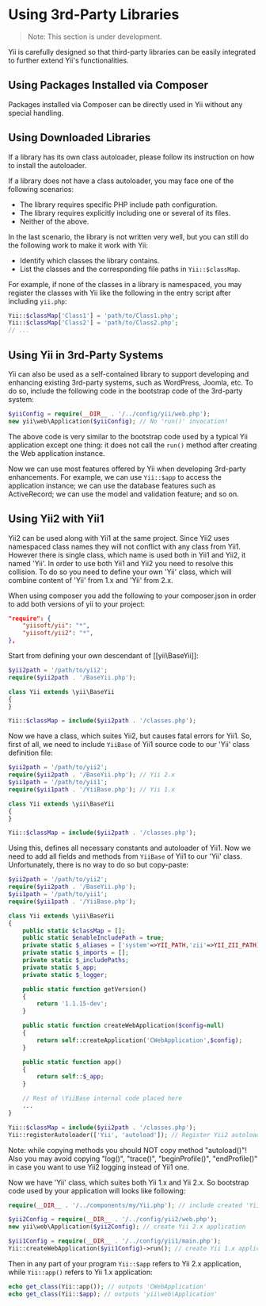 Using 3rd-Party Libraries
=========================

> Note: This section is under development.

Yii is carefully designed so that third-party libraries can be
easily integrated to further extend Yii's functionalities.

Using Packages Installed via Composer
-------------------------------------

Packages installed via Composer can be directly used in Yii without any special handling.


Using Downloaded Libraries
--------------------------

If a library has its own class autoloader, please follow its instruction on how to install the autoloader.

If a library does not have a class autoloader, you may face one of the following scenarios:

* The library requires specific PHP include path configuration.
* The library requires explicitly including one or several of its files.
* Neither of the above.

In the last scenario, the library is not written very well, but you can still do the following
work to make it work with Yii:

* Identify which classes the library contains.
* List the classes and the corresponding file paths in `Yii::$classMap`.

For example, if none of the classes in a library is namespaced, you may register the classes with Yii
like the following in the entry script after including `yii.php`:

```php
Yii::$classMap['Class1'] = 'path/to/Class1.php';
Yii::$classMap['Class2'] = 'path/to/Class2.php';
// ...
```


Using Yii in 3rd-Party Systems
------------------------------

Yii can also be used as a self-contained library to support developing and enhancing
existing 3rd-party systems, such as WordPress, Joomla, etc. To do so, include
the following code in the bootstrap code of the 3rd-party system:

```php
$yiiConfig = require(__DIR__ . '/../config/yii/web.php');
new yii\web\Application($yiiConfig); // No 'run()' invocation!
```

The above code is very similar to the bootstrap code used by a typical Yii application
except one thing: it does not call the `run()` method after creating the Web application
instance.

Now we can use most features offered by Yii when developing 3rd-party enhancements. For example,
we can use `Yii::$app` to access the application instance; we can use the database features
such as ActiveRecord; we can use the model and validation feature; and so on.

Using Yii2 with Yii1
--------------------

Yii2 can be used along with Yii1 at the same project.
Since Yii2 uses namespaced class names they will not conflict with any class from Yii1.
However there is single class, which name is used both in Yii1 and Yii2, it named 'Yii'.
In order to use both Yii1 and Yii2 you need to resolve this collision.
To do so you need to define your own 'Yii' class, which will combine content of 'Yii' from 1.x
and 'Yii' from 2.x.

When using composer you add the following to your composer.json in order to add both versions of yii to your project:

```json
"require": {
    "yiisoft/yii": "*",
    "yiisoft/yii2": "*",
},
```

Start from defining your own descendant of [[yii\BaseYii]]:

```php
$yii2path = '/path/to/yii2';
require($yii2path . '/BaseYii.php');

class Yii extends \yii\BaseYii
{
}

Yii::$classMap = include($yii2path . '/classes.php');
```

Now we have a class, which suites Yii2, but causes fatal errors for Yii1.
So, first of all, we need to include `YiiBase` of Yii1 source code to our 'Yii' class
definition file:

```php
$yii2path = '/path/to/yii2';
require($yii2path . '/BaseYii.php'); // Yii 2.x
$yii1path = '/path/to/yii1';
require($yii1path . '/YiiBase.php'); // Yii 1.x

class Yii extends \yii\BaseYii
{
}

Yii::$classMap = include($yii2path . '/classes.php');
```

Using this, defines all necessary constants and autoloader of Yii1.
Now we need to add all fields and methods from `YiiBase` of Yii1 to our 'Yii' class.
Unfortunately, there is no way to do so but copy-paste:

```php
$yii2path = '/path/to/yii2';
require($yii2path . '/BaseYii.php');
$yii1path = '/path/to/yii1';
require($yii1path . '/YiiBase.php');

class Yii extends \yii\BaseYii
{
    public static $classMap = [];
    public static $enableIncludePath = true;
    private static $_aliases = ['system'=>YII_PATH,'zii'=>YII_ZII_PATH];
    private static $_imports = [];
    private static $_includePaths;
    private static $_app;
    private static $_logger;

    public static function getVersion()
    {
        return '1.1.15-dev';
    }

    public static function createWebApplication($config=null)
    {
        return self::createApplication('CWebApplication',$config);
    }

    public static function app()
    {
        return self::$_app;
    }

    // Rest of \YiiBase internal code placed here
    ...
}

Yii::$classMap = include($yii2path . '/classes.php');
Yii::registerAutoloader(['Yii', 'autoload']); // Register Yii2 autoloader via Yii1
```

Note: while copying methods you should NOT copy method "autoload()"!
Also you may avoid copying "log()", "trace()", "beginProfile()", "endProfile()"
in case you want to use Yii2 logging instead of Yii1 one.

Now we have 'Yii' class, which suites both Yii 1.x and Yii 2.x.
So bootstrap code used by your application will looks like following:

```php
require(__DIR__ . '/../components/my/Yii.php'); // include created 'Yii' class

$yii2Config = require(__DIR__ . '/../config/yii2/web.php');
new yii\web\Application($yii2Config); // create Yii 2.x application

$yii1Config = require(__DIR__ . '/../config/yii1/main.php');
Yii::createWebApplication($yii1Config)->run(); // create Yii 1.x application
```

Then in any part of your program ```Yii::$app``` refers to Yii 2.x application,
while ```Yii::app()``` refers to Yii 1.x application:

```php
echo get_class(Yii::app()); // outputs 'CWebApplication'
echo get_class(Yii::$app); // outputs 'yii\web\Application'
```
